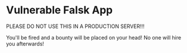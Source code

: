 # Vulnerable Falsk App
PLEASE DO NOT USE THIS IN A PRODUCTION SERVER!!!

You'll be fired and a bounty will be placed on your head! No one will hire you afterwards!